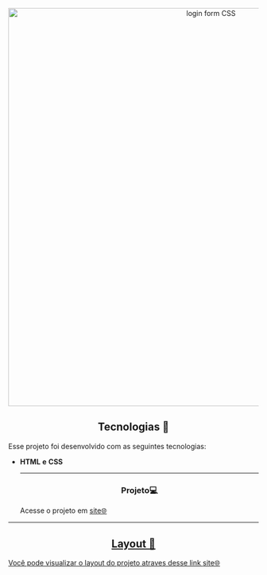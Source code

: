 <p align="center">
  <img alt="login form CSS" src="../images/Cover.png" width="800px">

</p>



<!--  -->


<h2 align="center">Tecnologias 🚀</h2>
   
<p>Esse projeto foi desenvolvido com as seguintes tecnologias:</p>

- **HTML** **e** **CSS**

  
  ---
  <h3 align="center">Projeto💻 </h3>
  <p>Acesse o projeto em <a href="https://micaela-marques.github.io/princingtables/"> site🌐
  </p>






---

<h2 align="center">Layout 🎨</h2>
  <p>Você pode visualizar o layout do projeto atraves desse link  <a href="https://figma.com"> site🌐
